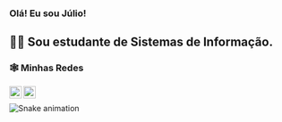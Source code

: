 ### Olá! Eu sou Júlio! 

##  👨‍💻 Sou estudante de Sistemas de Informação.

### 🕸️ Minhas Redes

[<img align="left" alt="AsTunO | Instagram" width="22px" src="https://cdn.jsdelivr.net/npm/simple-icons@v3/icons/instagram.svg" />][instagram]
[<img align="left" alt="AsTunO | Instagram" width="22px" src="https://cdn.jsdelivr.net/npm/simple-icons@v3/icons/linkedin.svg" />][linkedin]
</br>

[instagram]: https://www.instagram.com/jcrs_01/
[linkedin]: https://www.linkedin.com/in/jcr2707/


![Snake animation](https://github.com/AsTunO/AsTunO/blob/output/github-contribution-grid-snake.svg)
